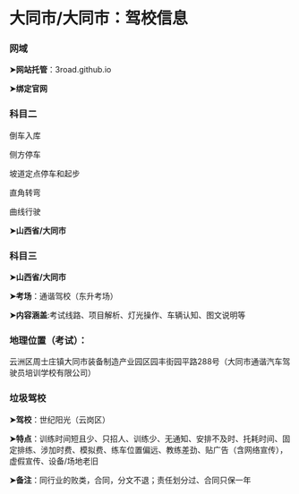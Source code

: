 # 大同市/大同市：驾校信息

###  网域

**➤网站托管**：3road.github.io

**➤绑定官网**

### 科目二

倒车入库 

侧方停车 

坡道定点停车和起步 

直角转弯 

曲线行驶

**➤山西省/大同市**

### 科目三

**➤山西省/大同市**

**➤考场**：通谐驾校（东升考场）

**➤内容涵盖**:考试线路、项目解析、灯光操作、车辆认知、图文说明等

### 地理位置（考试）：

云洲区周士庄镇大同市装备制造产业园区园丰街园平路288号（大同市通谐汽车驾驶员培训学校有限公司）

### 垃圾驾校

**➤驾校**：世纪阳光（云岗区）

**➤特点**：训练时间短且少、只招人、训练少、无通知、安排不及时、托耗时间、固定排练、涉加时费、模拟费、练车位置偏远、教练差劲、贴广告（含网络宣传），虚假宣传、设备/场地老旧

**➤备注**：同行业的败类，合同，分文不退；责任划分过、合同只保一年
